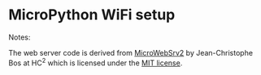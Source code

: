 MicroPython WiFi setup
======================

Notes:

The web server code is derived from [MicroWebSrv2](https://github.com/jczic/MicroWebSrv2) by Jean-Christophe Bos at HC<sup>2</sup> which is licensed under the [MIT license](https://github.com/jczic/MicroWebSrv2/blob/master/LICENSE.md).
